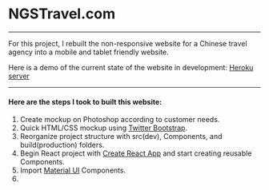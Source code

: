# NGSTravel.com

---------

For this project, I rebuilt the non-responsive website for a Chinese travel agency into a mobile and tablet friendly website.

Here is a demo of the current state of the website in development: [Heroku server](https://ngstravel.herokuapp.com/)

----------

#### Here are the steps I took to built this website:

1) Create mockup on Photoshop according to customer needs.
2) Quick HTML/CSS mockup using [Twitter Bootstrap](http://getbootstrap.com/css/).
3) Reorganize project structure with src(dev), Components, and build(production) folders.
4) Begin React project with [Create React App](https://github.com/facebookincubator/create-react-app) and start creating reusable Components.
5) Import [Material UI](http://www.material-ui.com/#/) Components.
6) 